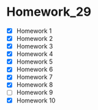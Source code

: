 # Homework_29

- [x] Homework 1
- [x] Homework 2
- [x] Homework 3
- [x] Homework 4
- [x] Homework 5
- [x] Homework 6
- [x] Homework 7
- [x] Homework 8
- [ ] Homework 9
- [x] Homework 10
